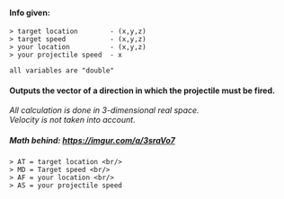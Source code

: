 #### Info given:
```
> target location        - (x,y,z)
> target speed           - (x,y,z)
> your location          - (x,y,z)
> your projectile speed  - x
```    
    all variables are "double"
    
#### Outputs the vector of a direction in which the projectile must be fired.

*All calculation is done in 3-dimensional real space.* <br/>
*Velocity is not taken into account.*

##### Math behind: https://imgur.com/a/3sraVo7 <br/>
```
> AT = target location <br/>
> MD = Target speed <br/> 
> AF = your location <br/>
> AS = your projectile speed
```
